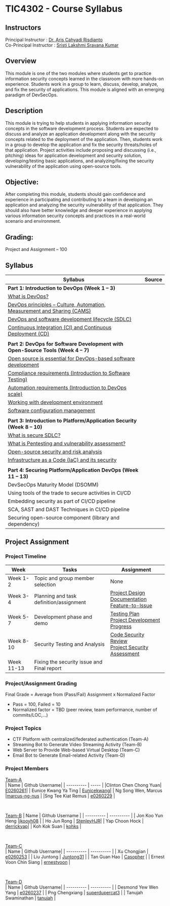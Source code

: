 # TIC4302 - Course Syllabus

## Instructors

Principal Instructor : [Dr. Aris Cahyadi Risdianto](https://github.com/ariscahyadi)  
Co-Principal Instructor : [Sristi Lakshmi Sravana Kumar](https://github.com/sristisravan)

## Overview 
This module is one of the two modules where students get to practice information security concepts learned in the classroom with more hands-on experience. Students work in a group to learn, discuss, develop, analyze, and fix the security of applications. This module is aligned with an emerging paradigm of DevSecOps. 

## Description
This module is trying to help students in applying information security concepts in the software development process. Students are expected to discuss and analyze an application development along with the security concepts related to the deployment of the application. Then, students work in a group to develop the application and fix the security threats/holes of that application. Project activities include proposing and discussing (i.e., pitching) ideas for application development and security solution, developing/testing basic applications, and analyzing/fixing the security vulnerability of the application using open-source tools. 

## Objective: 
After completing this module, students should gain confidence and experience in participating and contributing to a team in developing an application and analyzing the security vulnerability of that application. They should also have better knowledge and deeper experience in applying various information security concepts and practices in a real-world scenario and environment. 

## Grading:  
Project and Assignment – 100 

## Syllabus

|    Syllabus   |     Source    |
| ------------- | ------------- |
| **Part 1: Introduction to DevOps (Week 1 – 3)**  |   |
| [What is DevOps?](material/Week-2-DevOps.pdf)  |   |
| [DevOps principles – Culture, Automation, Measurement and Sharing (CAMS)](material/Week-2-DevOps.pdf) | |
| [DevOps and software development lifecycle (SDLC)](material/Week-3-CI_CD.pdf) |  |
| [Continuous Integration (CI) and Continuous Deployment (CD)](material/Week-3-CI_CD.pdf) |  |
| | |
| **Part 2: DevOps for Software Development with Open-Source Tools (Week 4 – 7)** |   | 
| [Open source is essential for DevOps-based software development](material/Week-4-DevOps-OpenSource.pdf) |   |
| [Compliance requirements (Introduction to Software Testing)](material/Week-5-Software-Testing.pdf) |   |
| [Automation requirements (Introduction to DevOps scale)](material/Week-6-DevOps-Scaling.pdf) |   |
| [Working with development environment](material/Week-7-Dev-Env-Config-Mgmt.pdf) |   |
| [Software configuration management](material/Week-7-Dev-Env-Config-Mgmt.pdf) |   |
| | |
| **Part 3: Introduction to Platform/Application Security (Week 8 – 10)** |   |
| [What is secure SDLC?](material/Week-8-Secure-SDLC.pdf) |   |
| [What is Pentesting and vulnerability assessment?](material/Week-8-Pentesting.pdf) |   |
| [Open-source security and risk analysis](material/Week-9-Open-Source-Security.pdf) |   |
| [Infrastructure as a Code (IaC) and its security](material/Week-10-IaC-and-Security.pdf) |   |
| | |
| **Part 4: Securing Platform/Application DevOps (Week 11 – 13)** |   |
| DevSecOps Maturity Model (DSOMM) |   |
| Using tools of the trade to secure activities in CI/CD |   |
| Embedding security as part of CI/CD pipeline |   |
| SCA, SAST and DAST Techniques in CI/CD pipeline |   |
| Securing open-source component (library and dependency) |   |

## Project Assignment

### Project Timeline

|    Week   |     Tasks   | Assignment |
| --------- | ----------  | ---------- |
| Week 1-2  | Topic and group member selection | None |
| Week 3-4  | Planning and task definition/assignment | [Project Design Documentation](assignment/project-design-assignment.md) </br> [Feature-to-Issue](assignment/feature-to-issue-assignment.md) | 
| Week 5-7  | Development phase and demo | [Testing Plan](assignment/testing-plan-assignment.md) </br> [Project Development Progress](assignment/project-development-assignment.md) |
| Week 8-10 | Security Testing and Analysis | [Code Security Review](assignment/code-security-review-assignment.md) </br> [Project Security Assessment](assignment/project-security-assessment-assignment.md) |
| Week 11-13| Fixing the security issue and Final report |

### Project/Assignment Grading

Final Grade = Average from (Pass/Fail) Assignment x Normalized Factor

- Pass = 100, Failed = 10
- Normalized factor = TBD (peer review, team performance, number of commits/LOC,...)

### Project Topics
- CTF Platform with centralized/federated authentication (Team-A) 
- Streaming Bot to Generate Video Streaming Activity (Team-B) 
- Web Server to Provide Web-based Virtual Desktop (Team-C) 
- Email Bot to Generate Email-related Activity (Team-D)

### Project Members

[Team-A](https://github.com/orgs/TIC4302/teams/team-a)  
|     Name   | Github Username| 
| ----------  | ----- |
|Clinton Chen Chong Yuan| [E0260261](https://github.com/E0260261)|
| Eunice Kwang Ya Ting | [Eunicekwang](https://github.com/Eunicekwang)|
|	Ng Song Wen, Marcus |[marcus-ng-nus](https://github.com/marcus-ng-nus) |
|Sng Tee Kiat Remus | [e0260229](https://github.com/sngtk) |

<br>

[Team-B](https://github.com/orgs/TIC4302/teams/team-b) 
|     Name   | Github Username |
| ----------  | ---------- |
| Jon Koo Yun Heng |[jkooyh08](https://github.com/jkooyh08) |
| Ho Jun Rong | [StenleyHJR](https://github.com/StenleyHJR)|
| Yap Choon Hock | [derrickyap](https://github.com/derrickyap)|
| Koh Kok Suan | [kohks](https://github.com/kohks) |

<br> 

[Team-C](https://github.com/orgs/TIC4302/teams/team-c)  
|     Name   | Github Username|
| ----------  | ---------- |
| Xu Chongjian | [e0260253](https://github.com/e0260253) |
| Liu Juntong | [Juntong31](https://github.com/Juntong31) |
| Tan Guan Hao | [Casopher](https://github.com/Casopher) |
| Ernest Voon Chin Siang | [ernestvoon](https://github.com/ernestvoon) |


<br>

[Team-D](https://github.com/orgs/TIC4302/teams/team-d)  
|     Name   | Github Username|
| ----------  | ---------- |
| Desmond Yew Wen Yang | [e0260237](https://github.com/e0260237) |
| Png Chengxiang | [superdupercat3](https://github.com/superdupercat3) |
| Tanujah Swaminathan | [tanujah](https://github.com/tanujah) |
